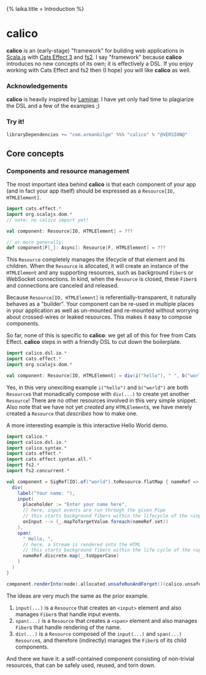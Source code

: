{% laika.title = Introduction %}

# calico

**calico** is an (early-stage) "framework" for building web applications in [Scala.js](https://www.scala-js.org/) with [Cats Effect 3](https://typelevel.org/cats-effect/) and [fs2](https://fs2.io/). I say "framework" because **calico** introduces no new concepts of its own; it is effectively a DSL. If you enjoy working with Cats Effect and fs2 then (I hope) you will like **calico** as well.

### Acknowledgements
**calico** is heavily inspired by [Laminar](https://Laminar.dev/). I have yet only had time to plagiarize the DSL and a few of the examples ;)

### Try it!

```scala
libraryDependencies += "com.armanbilge" %%% "calico" % "@VERSION@"
```

## Core concepts

### Components and resource management

The most important idea behind **calico** is that each component of your app (and in fact your app itself) should be expressed as a `Resource[IO, HTMLElement]`.

```scala
import cats.effect.*
import org.scalajs.dom.*
// note: no calico import yet!

val component: Resource[IO, HTMLElement] = ???

// or more generally:
def component[F[_]: Async]: Resource[F, HTMLElement] = ???
```

This `Resource` completely manages the lifecycle of that element and its children. When the `Resource` is allocated, it will create an instance of the `HTMLElement` and any supporting resources, such as background `Fiber`s or WebSocket connections. In kind, when the `Resource` is closed, these `Fiber`s and connections are canceled and released.

Because `Resource[IO, HTMLElement]` is referentially-transparent, it naturally behaves as a "builder". Your component can be re-used in multiple places in your application as well as un-mounted and re-mounted without worrying about crossed-wires or leaked resources. This makes it easy to compose components.

So far, none of this is specific to **calico**: we get all of this for free from Cats Effect. **calico** steps in with a friendly DSL to cut down the boilerplate.
```scala mdoc:js:compile-only
import calico.dsl.io.*
import cats.effect.*
import org.scalajs.dom.*

val component: Resource[IO, HTMLElement] = div(i("hello"), " ", b("world"))
```

Yes, in this very unexciting example `i("hello")` and `b("world")` are both `Resource`s that monadically compose with `div(...)` to create yet another `Resource`! There are no other resources involved in this very simple snippet. Also note that we have not yet _created_ any `HTMLElement`s, we have merely created a `Resource` that _describes_ how to make one.

A more interesting example is this interactive Hello World demo.

```scala mdoc:js:shared
import calico.*
import calico.dsl.io.*
import calico.syntax.*
import cats.effect.*
import cats.effect.syntax.all.*
import fs2.*
import fs2.concurrent.*

val component = SigRef[IO].of("world").toResource.flatMap { nameRef =>
  div(
    label("Your name: "),
    input(
      placeholder := "Enter your name here",
      // here, input events are run through the given Pipe
      // this starts background fibers within the lifecycle of the <input> element
      onInput --> (_.mapToTargetValue.foreach(nameRef.set))
    ),
    span(
      " Hello, ",
      // here, a Stream is rendered into the HTML
      // this starts background fibers within the life cycle of the <span> element
      nameRef.discrete.map(_.toUpperCase)
    )
  )
}
```

```scala mdoc:js:invisible
component.renderInto(node).allocated.unsafeRunAndForget()(calico.unsafe.given_IORuntime)
```

The ideas are very much the same as the prior example.

1. `input(...)` is a `Resource` that creates an `<input>` element and also manages `Fiber`s that handle input events. 
2. `span(...)` is a `Resource` that creates a `<span>` element and also manages `Fiber`s that handle rendering of the name.
3. `div(...)` is a `Resource` composed of the `input(...)` and `span(...)` `Resource`s, and therefore (indirectly) manages the `Fiber`s of its child components.

And there we have it: a self-contained component consisting of non-trivial resources, that can be safely used, reused, and torn down.
